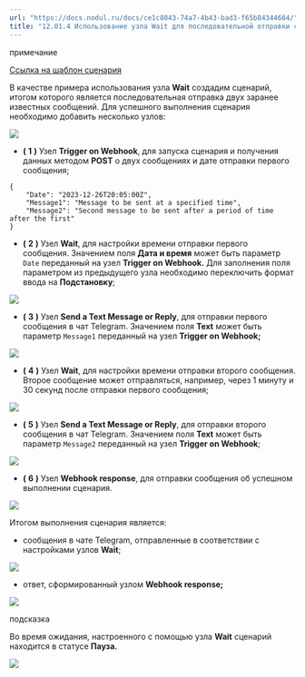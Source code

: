 ```yaml
---
url: "https://docs.nodul.ru/docs/ce1c8043-74a7-4b43-bad3-f65b84344664/"
title: "12.01.4 Использование узла Wait для последовательной отправки сообщений Telegram | Nodul"
---
```


примечание

[Ссылка на шаблон сценария](https://app.nodul.ru/shared-scenarios/659ee259486976c16bc418e9)

В качестве примера использования узла **Wait** создадим сценарий, итогом которого является последовательная отправка двух заранее известных сообщений. Для успешного выполнения сценария необходимо добавить несколько узлов:

![](https://docs.nodul.ru/img/notion/6881299b-5707-4961-9847-c7d49a3ffc24/Untitled.png)

- **(** **1** **)** Узел **Trigger on Webhook**, для запуска сценария и получения данных методом **POST** о двух сообщениях и дате отправки первого сообщения;

```codeBlockLines_e6Vv
{
	"Date": "2023-12-26T20:05:00Z",
	"Message1": "Message to be sent at a specified time",
	"Message2": "Second message to be sent after a period of time after the first"
}

```

- **(** **2** **)** Узел **Wait**, для настройки времени отправки первого сообщения. Значением поля **Дата и время** может быть параметр `Date` переданный на узел **Trigger on Webhook.** Для заполнения поля параметром из предыдущего узла необходимо переключить формат ввода на **Подстановку**;

![](https://docs.nodul.ru/img/notion/238b17dc-5ddc-43ac-a15b-00649834423c/Untitled.png)

- **(** **3** **)** Узел **Send a Text Message or Reply**, для отправки первого сообщения в чат Telegram. Значением поля **Text** может быть параметр `Message1` переданный на узел **Trigger on Webhook;**

![](https://docs.nodul.ru/img/notion/1ac64724-cf84-4272-a591-2720df569ade/Untitled.png)

- **(** **4** **)** Узел **Wait**, для настройки времени отправки второго сообщения. Второе сообщение может отправляться, например, через 1 минуту и 30 секунд после отправки первого сообщения;

![](https://docs.nodul.ru/img/notion/fe90ada7-a4a7-44f8-b3cf-bb387315508b/Untitled.png)

- **(** **5** **)** Узел **Send a Text Message or Reply**, для отправки второго сообщения в чат Telegram. Значением поля **Text** может быть параметр `Message2` переданный на узел **Trigger on Webhook**;

![](https://docs.nodul.ru/img/notion/95db8698-d9af-497c-90a0-30fc81402afe/Untitled.png)

- **(** **6** **)** Узел **Webhook response**, для отправки сообщения об успешном выполнении сценария.

![](https://docs.nodul.ru/img/notion/1a54b826-2cfd-400f-a963-8f8b2cce7cb5/Untitled.png)

Итогом выполнения сценария является:

- сообщения в чате Telegram, отправленные в соответствии с настройками узлов **Wait**;

![](https://docs.nodul.ru/img/notion/617104f1-3df0-498b-bd48-b930190603c4/Untitled.png)

- ответ, сформированный узлом **Webhook response;**

![](https://docs.nodul.ru/img/notion/3d41ad0a-959b-4f93-99d3-7d102a9acd16/Untitled.png)

подсказка

Во время ожидания, настроенного с помощью узла **Wait** сценарий находится в статусе **Пауза.**

![](https://docs.nodul.ru/img/notion/0d367208-3f0a-4334-8fda-283783d17c6b/Untitled.png)